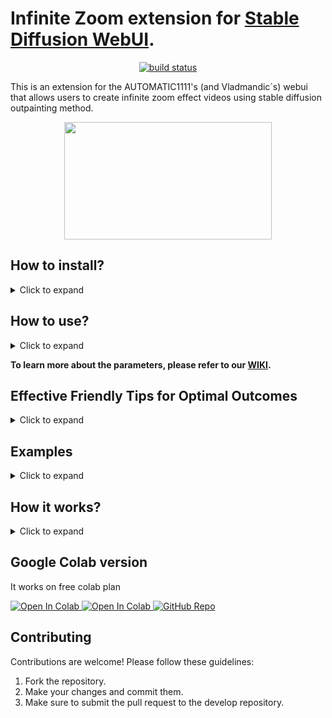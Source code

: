 # Infinite Zoom extension for  [Stable Diffusion WebUI](https://github.com/AUTOMATIC1111/stable-diffusion-webui/).  

<p align="center">     
    <a href="https://discord.gg/v2nHqSrWdW">
        <img src="https://img.shields.io/discord/1095469311830806630?color=blue&label=discord&logo=discord&logoColor=white" alt="build status">
    </a>
</p>

This is an extension for the AUTOMATIC1111's (and Vladmandic´s) webui that allows users to create infinite zoom effect videos using stable diffusion outpainting method. 
<p align="center">
   <img src="https://user-images.githubusercontent.com/62482657/233385585-82d7157e-1438-4cf8-b805-220d96bbbe31.gif" width="332" height="188" />
</p>

## How to install?
<details>
  <summary> Click to expand </summary>
  
1. Open [Stable Diffusion WebUI](https://github.com/AUTOMATIC1111/stable-diffusion-webui/).

2. Go to the `Extensions tab` > `Install from URL`.

3. Enter `https://github.com/v8hid/infinite-zoom-automatic1111-webui.git` for the URL and leave the second field empty and wait for it to be installed.
> <img width="587" alt="Screenshot" src="https://user-images.githubusercontent.com/62482657/231554653-16484c48-582e-489d-8191-bafc4cccbd3b.png">

4. Go to the Installed tab and press Apply, wait for installation, and restart.

> <img width="616" alt="Screenshot" src="https://user-images.githubusercontent.com/62482657/231554793-4a54ae94-51d2-408e-9908-2eed73cde9c0.png">

5. Wait for the Stable Diffusion WebUI to restart and now you can try the Infinite Zoom extension.

</details>

## How to use?

<details>
  <summary> Click to expand </summary>
  
 1. Click on the Infinite Zoom tab <img width="1431" alt="Screenshot 2023-04-12 at 10 14 50 PM" src="https://user-images.githubusercontent.com/62482657/231571341-92767f0d-af36-4b94-8ba9-c40a63c209ba.png">
 
 2. Modify the parameters as you wish and click Generate video, the video will appear as soon as it generates
 
 </details>
 
**To learn more about the parameters, please refer to our [WIKI](https://github.com/v8hid/infinite-zoom-automatic1111-webui/wiki).**
 ## Effective Friendly Tips for Optimal Outcomes
 
<details>
  <summary> Click to expand </summary>
  
* You're only as good as your model, so level up with an <ins>Inpainting model</ins> for killer results.

* Heads up: Setting <ins>Mask Blur</ins> parameter above 0 will give you results that look like they've been hit by the ugly stick.

* Just between us - don't forget to uncheck <ins> Apply color correction to img2img results to match original colors</ins> in the Stable Diffusion tab of the WebUI settings. You don't want your results looking like a bad Instagram filter.

</details>

## Examples

<details>
  <summary> Click to expand </summary>



https://user-images.githubusercontent.com/62482657/232369614-e112d17a-db12-47b2-9795-5be4037fa9fe.mp4


https://user-images.githubusercontent.com/62482657/231573289-2db85c57-540d-4c7d-859f-3c3ddfcd2c8a.mp4


https://user-images.githubusercontent.com/62482657/231574588-3196beda-7237-407f-bc76-eae10599b5eb.mp4


https://user-images.githubusercontent.com/62482657/231574839-9d3aab52-7a87-4658-88d0-46b8dd7f4b60.mp4

 </details>

## How it works?
<details>
  <summary> Click to expand </summary>
  
To start, let's break down the workflow of the extension into three main steps:

- **Step 1: Choose an image to start with**
The program either generates an initial image using the first prompt you provide or you can upload your own image in the `custom initial image` field. This initial image will be the basis for the outpainting process.

- **Step 2: Generate outpaint steps**
Once you have your initial image, the program will start generating outpaint steps. The number of outpaint steps is determined by the `Total Outpaint Steps` input. In each outpaint step, the program makes the initial image smaller in the center of the canvas and generates a new image in the empty space that is created. This process is repeated for each outpaint step until the desired number is reached.

- **Step 3: Create a gradual zoom effect**
After all outpaint steps have been generated, the program creates an interpolation between each outpaint step to create a gradual zoom effect. The number of frames created between each outpaint step is determined by the `Zoom Speed` parameter and the `Frames per second` parameter.

Number of frames for each outpaint step = `Zoom Speed` $\times$ `Frames per second`

Length of each outpaint step in second = `Number of frames` $\div$ `Frames per second` 

 </details>
 
## Google Colab version
It works on free colab plan

<a target="_blank" href="https://colab.research.google.com/github/steinhaug/infinite-zoom-automatic1111-webui/blob/main/smooth_infinite_zoom.ipynb">
  <img src="https://colab.research.google.com/assets/colab-badge.svg" alt="Open In Colab"/>
</a>

<a target="_blank" href="https://colab.research.google.com/github/steinhaug/infinite-zoom-automatic1111-webui/blob/main/infinite_zoom_gradio.ipynb">
  <img src="https://colab.research.google.com/assets/colab-badge.svg" alt="Open In Colab"/>
</a>
<a target="_blank" href="https://github.com/v8hid/infinite-zoom-stable-diffusion">
  <img src="https://img.shields.io/static/v1?label=github&message=repository&color=blue&style=flat&logo=github&logoColor=white" alt="GitHub Repo"/>
</a>

## Contributing

Contributions are welcome! Please follow these guidelines:

  1. Fork the repository.
  2. Make your changes and commit them.
  3. Make sure to submit the pull request to the develop repository.
